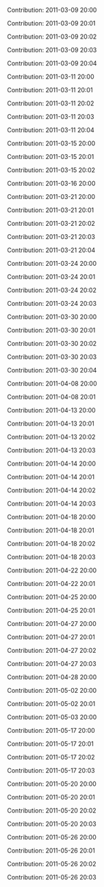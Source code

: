 Contribution: 2011-03-09 20:00

Contribution: 2011-03-09 20:01

Contribution: 2011-03-09 20:02

Contribution: 2011-03-09 20:03

Contribution: 2011-03-09 20:04

Contribution: 2011-03-11 20:00

Contribution: 2011-03-11 20:01

Contribution: 2011-03-11 20:02

Contribution: 2011-03-11 20:03

Contribution: 2011-03-11 20:04

Contribution: 2011-03-15 20:00

Contribution: 2011-03-15 20:01

Contribution: 2011-03-15 20:02

Contribution: 2011-03-16 20:00

Contribution: 2011-03-21 20:00

Contribution: 2011-03-21 20:01

Contribution: 2011-03-21 20:02

Contribution: 2011-03-21 20:03

Contribution: 2011-03-21 20:04

Contribution: 2011-03-24 20:00

Contribution: 2011-03-24 20:01

Contribution: 2011-03-24 20:02

Contribution: 2011-03-24 20:03

Contribution: 2011-03-30 20:00

Contribution: 2011-03-30 20:01

Contribution: 2011-03-30 20:02

Contribution: 2011-03-30 20:03

Contribution: 2011-03-30 20:04

Contribution: 2011-04-08 20:00

Contribution: 2011-04-08 20:01

Contribution: 2011-04-13 20:00

Contribution: 2011-04-13 20:01

Contribution: 2011-04-13 20:02

Contribution: 2011-04-13 20:03

Contribution: 2011-04-14 20:00

Contribution: 2011-04-14 20:01

Contribution: 2011-04-14 20:02

Contribution: 2011-04-14 20:03

Contribution: 2011-04-18 20:00

Contribution: 2011-04-18 20:01

Contribution: 2011-04-18 20:02

Contribution: 2011-04-18 20:03

Contribution: 2011-04-22 20:00

Contribution: 2011-04-22 20:01

Contribution: 2011-04-25 20:00

Contribution: 2011-04-25 20:01

Contribution: 2011-04-27 20:00

Contribution: 2011-04-27 20:01

Contribution: 2011-04-27 20:02

Contribution: 2011-04-27 20:03

Contribution: 2011-04-28 20:00

Contribution: 2011-05-02 20:00

Contribution: 2011-05-02 20:01

Contribution: 2011-05-03 20:00

Contribution: 2011-05-17 20:00

Contribution: 2011-05-17 20:01

Contribution: 2011-05-17 20:02

Contribution: 2011-05-17 20:03

Contribution: 2011-05-20 20:00

Contribution: 2011-05-20 20:01

Contribution: 2011-05-20 20:02

Contribution: 2011-05-20 20:03

Contribution: 2011-05-26 20:00

Contribution: 2011-05-26 20:01

Contribution: 2011-05-26 20:02

Contribution: 2011-05-26 20:03

